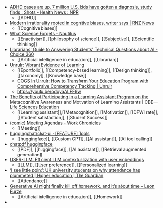 - [ADHD cases are up. 7 million U.S. kids have gotten a diagnosis, study finds : Shots - Health News : NPR](https://www.npr.org/sections/shots-health-news/2024/05/23/1252941968/adhd-diagnoses-are-rising-1-in-9-u-s-kids-have-gotten-one-new-study-finds)
	- [[ADHD]]
- [Modern irrationality rooted in cognitive biases, writer says | RNZ News](https://www.rnz.co.nz/news/national/517849/modern-irrationality-rooted-in-cognitive-biases-writer-says)
	- [[Cognitive biases]]
- [What Science Forgets - Nautilus](https://nautil.us/what-science-forgets-604648/?_sp=3b7646b8-da5e-48e4-9c22-07699786cf6d.1716559517491)
	- [[Enactivism]], [[philosophy of science]], [[Subjective]], [[Scientific thinking]]
- [Librarians' Guide to Answering Students' Technical Questions about AI - Choice 360](https://www.choice360.org/libtech-insight/librarians-guide-to-answering-students-technical-questions-about-ai/)
	- [[Artificial intelligence in education]], [[Librarian]]
- [Unrulr: Vibrant Evidence of Learning](https://www.unrulr.com/)
	- [[Eportfolio]], [[Competency-based learning]], [[Design thinking]], [[taxonomy]], [[Knowledge base]]
	- [COGS In Unrulr: How to Transform Your Education Program with Comprehensive Competency Tracking | Unrulr](https://www.unrulr.com/post/what-are-cogs)
	- https://youtu.be/odoyaALFF9w
- [The Benefits of Participating in a Learning Assistant Program on the Metacognitive Awareness and Motivation of Learning Assistants | CBE—Life Sciences Education](https://www.lifescied.org/doi/10.1187/cbe.22-08-0156)
	- [[Learning assistant]],[[Metacognition]], [[Motivation]], [[DFWI rate]], [[Student satisfaction]], [[Student Success]]
- [(comic) Meeting Agendas - Work Chronicles](https://workchronicles.substack.com/p/comic-meeting-agendas)
	- [[Meeting]]
- [huggingchat/chat-ui · [FEATURE] Tools](https://huggingface.co/spaces/huggingchat/chat-ui/discussions/470)
	- [[huggingface]], [[Custom GPT]], [[AI assistant]], [[AI tool calling]]
- [chatpdf huggingface](https://hf.co/chat/assistant/66560707abb44809b7f74630)
	- [[PDF]], [[huggingface]], [[AI assistant]], [[Retrieval augmented generation]]
- [USER-LLM: Efficient LLM contextualization with user embeddings](https://research.google/blog/user-llm-efficient-llm-contextualization-with-user-embeddings/)
	- [[LLM]], [[User preference]], [[Personalized learning]]
- [‘I see little point’: UK university students on why attendance has plummeted | Higher education | The Guardian](https://www.theguardian.com/education/article/2024/may/28/i-see-little-point-uk-university-students-on-why-attendance-has-plummeted?trk=feed_main-feed-card_feed-article-content)
	- [[Attendance]]
- [Generative AI might finally kill off homework, and it’s about time – Leon Furze](https://leonfurze.com/2024/05/29/generative-ai-might-finally-kill-off-homework-and-its-about-time/?trk=feed_main-feed-card_feed-article-content)
	- [[Artificial intelligence in education]], [[Homework]]
-